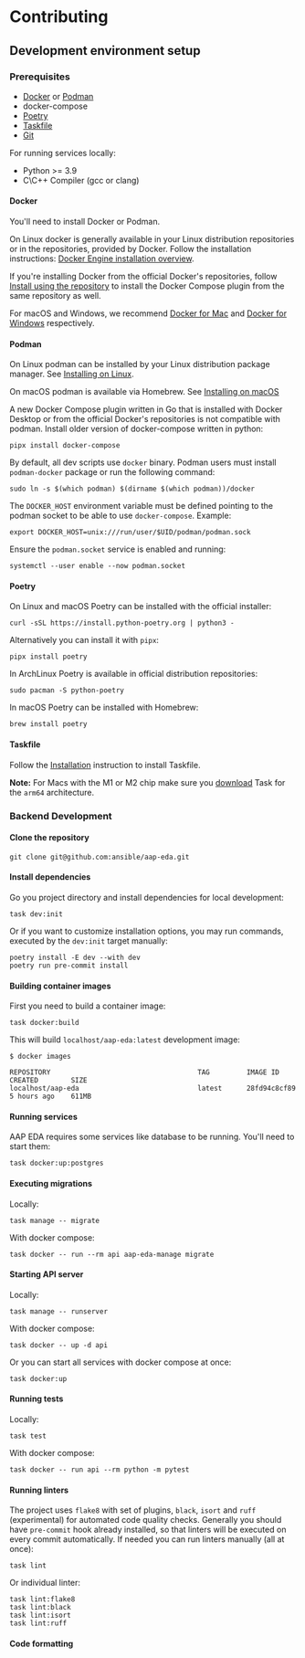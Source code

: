 # Contributing

## Development environment setup

### Prerequisites

* [Docker](https://www.docker.com/) or [Podman](https://podman.io/)
* docker-compose
* [Poetry](https://python-poetry.org/)
* [Taskfile](https://taskfile.dev/)
* [Git](https://git-scm.com/)

For running services locally:
* Python >= 3.9
* C\C++ Compiler (gcc or clang)

#### Docker

You'll need to install Docker or Podman.

On Linux docker is generally available in your Linux distribution repositories or in 
the repositories, provided by Docker. Follow the installation instructions:
[Docker Engine installation overview](https://docs.docker.com/engine/install/).

If you're installing Docker from the official Docker's repositories, follow
[Install using the repository](https://docs.docker.com/compose/install/linux/#install-using-the-repository)
to install the Docker Compose plugin from the same repository as well.

For macOS and Windows, we recommend [Docker for Mac](https://www.docker.com/docker-mac)
and [Docker for Windows](https://www.docker.com/docker-windows) respectively.

#### Podman

On Linux podman can be installed by your Linux distribution package manager.
See [Installing on Linux](https://podman.io/getting-started/installation#installing-on-linux).

On macOS podman is available via Homebrew. 
See [Installing on macOS](https://podman.io/getting-started/installation#macos)

A new Docker Compose plugin written in Go that is installed with Docker Desktop or
from the official Docker's repositories is not compatible with podman. 
Install older version of docker-compose written in python:

```shell
pipx install docker-compose
```

By default, all dev scripts use `docker` binary. 
Podman users must install `podman-docker` package or run the following command:

```shell
sudo ln -s $(which podman) $(dirname $(which podman))/docker
```
      
The `DOCKER_HOST` environment variable must be defined pointing 
to the podman socket to be able to use `docker-compose`. Example:

```shell
export DOCKER_HOST=unix:///run/user/$UID/podman/podman.sock
```

Ensure the `podman.socket` service is enabled and running:
```shell
systemctl --user enable --now podman.socket
```

#### Poetry

On Linux and macOS Poetry can be installed with the official installer:

```shell
curl -sSL https://install.python-poetry.org | python3 -
```

Alternatively you can install it with `pipx`:

```shell
pipx install poetry
```

In ArchLinux Poetry is available in official distribution repositories:

```shell
sudo pacman -S python-poetry 
```

In macOS Poetry can be installed with Homebrew:

```shell
brew install poetry
```

#### Taskfile

Follow the [Installation](https://taskfile.dev/installation/) instruction to install Taskfile.

**Note:** For Macs with the M1 or M2 chip make sure you 
[download](https://github.com/go-task/task/releases) Task for the `arm64` architecture.

### Backend Development

#### Clone the repository

```shell
git clone git@github.com:ansible/aap-eda.git
```

#### Install dependencies

Go you project directory and install dependencies for local development:

```shell
task dev:init 
```

Or if you want to customize installation options, you may run commands, executed by the `dev:init`
target manually:

```shell
poetry install -E dev --with dev
poetry run pre-commit install
```

#### Building container images

First you need to build a container image:

```shell
task docker:build
```

This will build `localhost/aap-eda:latest` development image:

```shell
$ docker images

REPOSITORY                                    TAG         IMAGE ID       CREATED        SIZE
localhost/aap-eda                             latest      28fd94c8cf89   5 hours ago    611MB
```

#### Running services

AAP EDA requires some services like database to be running. You'll need to start them:

```shell
task docker:up:postgres
```

#### Executing migrations

Locally:

```task
task manage -- migrate
```

With docker compose:

```shell
task docker -- run --rm api aap-eda-manage migrate
```

#### Starting API server

Locally:

```task
task manage -- runserver
```

With docker compose:

```shell
task docker -- up -d api
```

Or you can start all services with docker compose at once:

```shell
task docker:up
```

#### Running tests

Locally:

```
task test
```

With docker compose:

```shell
task docker -- run api --rm python -m pytest 
```

#### Running linters

The project uses `flake8` with set of plugins, `black`, `isort` and `ruff` (experimental)
for automated code quality checks. Generally you should have `pre-commit` hook already installed,
so that linters will be executed on every commit automatically.
If needed you can run linters manually (all at once):

```shell
task lint
```

Or individual linter:
```shell
task lint:flake8
task lint:black
task lint:isort
task lint:ruff
```

#### Code formatting